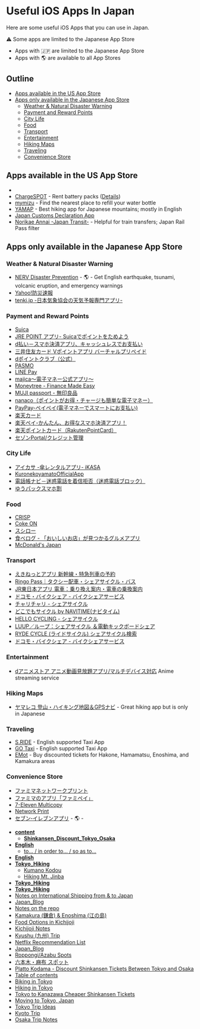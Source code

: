 # Useful iOS Apps In Japan

Here are some useful iOS Apps that you can use in Japan.

⚠️ Some apps are limited to the Japanese App Store

* Apps with 🇯🇵 are limited to the Japanese App Store
* Apps with 🌎 are available to all App Stores

## Outline

* [Apps available in the US App Store](./#apps-available-in-the-us-app-store)
* [Apps only available in the Japanese App Store](./#apps-only-available-in-the-japanese-app-store)
  * [Weather & Natural Disaster Warning](./#weather--natural-disaster-warning)
  * [Payment and Reward Points](./#payment-and-reward-points)
  * [City Life](./#city-life)
  * [Food](./#food)
  * [Transport](./#transport)
  * [Entertainment](./#entertainment)
  * [Hiking Maps](./#hiking-maps)
  * [Traveling](./#traveling)
  * [Convenience Store](./#convenience-store)

## Apps available in the US App Store

*
* [ChargeSPOT](https://apps.apple.com/us/app/id1272481966?l=en) - Rent battery packs ([Details](https://metropolisjapan.com/chargespot/))
* [mymizu](https://apps.apple.com/us/app/id1480535233?l=en) - Find the nearest place to refill your water bottle
* [YAMAP](https://apps.apple.com/jp/app/id558780450?l=en) - Best hiking app for Japanese mountains; mostly in English
* [Japan Customs Declaration App](https://apps.apple.com/us/app/id1454991621?l=en)
* [Norikae Annai -Japan Transit-](https://apps.apple.com/us/app/norikae-annai-japan-transit/id299490481?l=en) - Helpful for train transfers; Japan Rail Pass filter

## Apps only available in the Japanese App Store

### Weather & Natural Disaster Warning

* [NERV Disaster Prevention](https://apps.apple.com/jp/app/id1472338480?l=en) - 🌎 - Get English earthquake, tsunami, volcanic eruption, and emergency warnings
* [Yahoo!防災速報](https://apps.apple.com/jp/app/id481914139?l=en)
* [tenki.jp -日本気象協会の天気予報専門アプリ-](https://apps.apple.com/jp/app/id433865746?l=en)

### Payment and Reward Points

* [Suica](https://apps.apple.com/jp/app/id1156875272?l=en)
* [JRE POINT アプリ- Suicaでポイントをためよう](https://apps.apple.com/jp/app/id1081293054?l=en)
* [d払い－スマホ決済アプリ、キャッシュレスでお支払い](https://apps.apple.com/jp/app/id1328132872?l=en)
* [三井住友カード Vポイントアプリ バーチャルプリペイド](https://apps.apple.com/jp/app/id1504833985?l=en)
* [dポイントクラブ（公式）](https://apps.apple.com/jp/app/id821434357?l=en)
* [PASMO](https://apps.apple.com/jp/app/pasmo/id1489151487?l=en)
* [LINE Pay](https://apps.apple.com/jp/app/id1449817412?l=en)
* [majica～電子マネー公式アプリ～](https://apps.apple.com/jp/app/id1001883210?l=en)
* [Moneytree - Finance Made Easy](https://apps.apple.com/jp/app/id586847189?l=en)
* [MUJI passport - 無印良品](https://apps.apple.com/jp/app/id631993791?l=en)
* [nanaco（ポイントがお得・チャージも簡単な電子マネー）](https://apps.apple.com/jp/app/id1540014396?l=en)
* [PayPay-ペイペイ(電子マネーでスマートにお支払い)](https://apps.apple.com/jp/app/id1435783608?l=en)
* [楽天カード](https://apps.apple.com/jp/app/id570105907?l=en)
* [楽天ペイ-かんたん、お得なスマホ決済アプリ！](https://apps.apple.com/jp/app/id1139755229?l=en)
* [楽天ポイントカード（RakutenPointCard）](https://apps.apple.com/jp/app/id911334571?l=en)
* [セゾンPortal/クレジット管理](https://apps.apple.com/jp/app/id896132217?l=en)

### City Life

* [アイカサ -傘レンタルアプリ- iKASA](https://apps.apple.com/jp/app/id1506370081?l=en)
* [KuronekoyamatoOfficialApp](https://apps.apple.com/jp/app/id484435888?l=en)
* [電話帳ナビ－迷惑電話を着信拒否（迷惑電話ブロック）](https://apps.apple.com/jp/app/id1024396744?l=en)
* [ゆうパックスマホ割](https://apps.apple.com/jp/app/id1428440878?l=en)

### Food

* [CRISP](https://apps.apple.com/jp/app/id1526776438?l=en)
* [Coke ON](https://apps.apple.com/jp/app/id1088184021?l=en)
* [スシロー](https://apps.apple.com/jp/app/id551682016?l=en)
* [食べログ - 「おいしいお店」が見つかるグルメアプリ](https://apps.apple.com/jp/app/id763377066?l=en)
* [McDonald's Japan](https://apps.apple.com/jp/app/id413618155?l=en)

### Transport

* [えきねっとアプリ 新幹線・特急列車の予約](https://apps.apple.com/jp/app/id1484923959?l=en)
* [Ringo Pass｜タクシー配車・シェアサイクル・バス](https://apps.apple.com/jp/app/id1471958903?l=en)
* [JR東日本アプリ 電車：乗り換え案内・電車の乗換案内](https://apps.apple.com/jp/app/id820004378?l=en)
* [ドコモ・バイクシェア - バイクシェアサービス](https://apps.apple.com/jp/app/id1475196715?l=en)
* [チャリチャリ - シェアサイクル](https://apps.apple.com/jp/app/id1341611829?l=en)
* [どこでもサイクル by NAVITIME(ナビタイム)](https://apps.apple.com/jp/app/id1453371753?l=en)
* [HELLO CYCLING - シェアサイクル](https://apps.apple.com/jp/app/id1216653677?l=en)
* [LUUP／ループ：シェアサイクル ＆電動キックボードシェア](https://apps.apple.com/jp/app/id1445630390?l=en)
* [RYDE CYCLE (ライドサイクル) シェアサイクル検索](https://apps.apple.com/jp/app/id1447119108?l=en)
* [ドコモ・バイクシェア - バイクシェアサービス](https://apps.apple.com/jp/app/id1475196715?l=en)

### Entertainment

* [dアニメストア アニメ動画見放題アプリ/マルチデバイス対応](https://apps.apple.com/jp/app/id728214964?l=en) Anime streaming service

### Hiking Maps

* [ヤマレコ 登山・ハイキング地図＆GPSナビ](https://apps.apple.com/jp/app/id1121091790?l=en) - Great hiking app but is only in Japanese

### Traveling

* [S.RIDE](https://apps.apple.com/JP/app/id1458325928?mt=8) - English supported Taxi App
* [GO Taxi](https://apps.apple.com/jp/app/id1254341709) - English supported Taxi App
* [EMot](https://apps.apple.com/jp/app/id1472652885?l=en) - Buy discounted tickets for Hakone, Hamamatsu, Enoshima, and Kamakura areas

### Convenience Store

* [ファミマネットワークプリント](https://apps.apple.com/jp/app/id1454750155?l=en)
* [ファミマのアプリ「ファミペイ」](https://apps.apple.com/jp/app/id1138196572?l=en)
* [7-Eleven Multicopy](https://apps.apple.com/jp/app/id1562641276?l=en)
* [Network Print](https://apps.apple.com/jp/app/id454644833?l=en)
* [セブン‐イレブンアプリ](https://apps.apple.com/jp/app/id1039171609?l=en) - 🌎 -&#x20;


<!-- tree generated by markdown-notes-tree starts here -->

- [**content**](content)
    - [**Shinkansen_Discount_Tokyo_Osaka**](content/Shinkansen_Discount_Tokyo_Osaka)
- [**English**](English)
    - [to… / in order to… / so as to…](<English/to-in order to-so as to.md>)
- [**English**](english-1)
- [**Tokyo_Hiking**](Tokyo_Hiking)
    - [Kumano Kodou](<Tokyo_Hiking/Kumano Kodo.md>)
    - [Hiking Mt. Jinba](<Tokyo_Hiking/Mt. Jinba.md>)
- [**Tokyo_Hiking**](tokyo_hiking-1)
- [**Tokyo_Hiking**](tokyo_hiking-2)
- [Notes on International Shipping from & to Japan](Global_Shipping.md)
- [Japan_Blog](Homepage.md)
- [Notes on the repo](Japan_Blog_Repo.md)
- [Kamakura (鎌倉) & Enoshima (江の島)](Kamakura_Enoshima.md)
- [Food Options in Kichijoji](Kichijoji_Food.md)
- [Kichijoji Notes](Kichijoji.md)
- [Kyushu (九州) Trip](Kyushu.md)
- [Netflix Recommendation List](Netflix.md)
- [Japan_Blog](<README (1).md>)
- [Roppongi/Azabu Spots](Roppongi_Places_EN.md)
- [六本木・麻布 スポット](Roppongi_Places_JP.md)
- [Platto Kodama - Discount Shinkansen Tickets Between Tokyo and Osaka](Shinkansen_Discount_Tokyo_Osaka.md)
- [Table of contents](SUMMARY.md)
- [Biking in Tokyo](Tokyo_Biking.md)
- [Hiking in Tokyo <!-- omit in toc -->](Tokyo_Hiking.md)
- [Tokyo to Kanazawa Cheaper Shinkansen Tickets](Tokyo_Kanazawa.md)
- [Moving to Tokyo, Japan](Tokyo_Moving.md)
- [Tokyo Trip Ideas](Tokyo_TripIdeas.md)
- [Kyoto Trip](Trip_Kyoto.md)
- [Osaka Trip Notes](Trip_Osaka.md)

<!-- tree generated by markdown-notes-tree ends here -->
